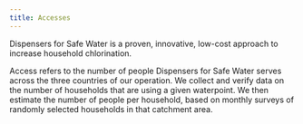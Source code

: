 ```yaml
---
title: Accesses
---
```


Dispensers for Safe Water is a proven, innovative, low-cost approach to increase household chlorination.   

Access refers to the number of people Dispensers for Safe Water serves across the three countries of our operation. We collect and verify data on the number of households that are using a given waterpoint. We then estimate the number of people per household, based on monthly surveys of randomly selected households in that catchment area. 
